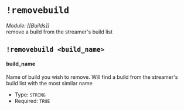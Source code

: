 # `!removebuild`
*Module: [[Builds]]*<br>
remove a build from the streamer's build list
## `!removebuild <build_name>`
#### build_name
Name of build you wish to remove. Will find a build from the streamer's build list with the most similar name
- Type: `STRING`
- Required: `TRUE`